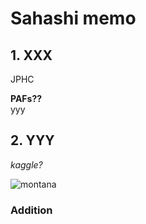 # Sahashi memo
## 1. XXX
JPHC

**PAFs??**<br>yyy


## 2. YYY

*kaggle?*

![montana]("img/Screenshot_5.jpg")


### Addition

